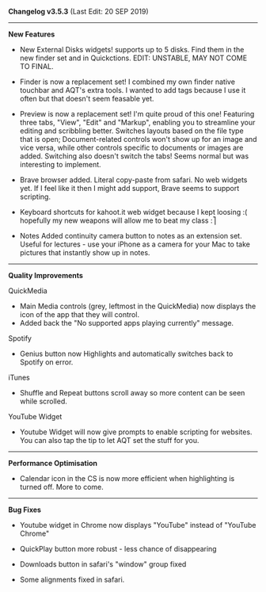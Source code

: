 **Changelog v3.5.3** (Last Edit: 20 SEP 2019)

----
**New Features**

- New External Disks widgets!
supports up to 5 disks. Find them in the new finder set and in Quickctions. EDIT: UNSTABLE, MAY NOT COME TO FINAL.

- Finder is now a replacement set!
I combined my own finder native touchbar and AQT's extra tools. I wanted to add tags because I use it often but that doesn't seem feasable yet.

- Preview is now a replacement set!
I'm quite proud of this one!
Featuring three tabs, "View", "Edit" and "Markup", enabling you to streamline your editing and scribbling better. 
Switches layouts based on the file type that is open; Document-related controls won't show up for an image and vice versa, while other controls specific to documents or images are added. Switching also doesn't switch the tabs! Seems normal but was interesting to implement.

- Brave browser added.
Literal copy-paste from safari. No web widgets yet. If I feel like it then I might add support, Brave seems to support scripting.

- Keyboard shortcuts for kahoot.it web widget because I kept loosing :( hopefully my new weapons will allow me to beat my class :⎤

- Notes
Added continuity camera button to notes as an extension set. Useful for lectures - use your iPhone as a camera for your Mac to take pictures that instantly show up in notes.

----
**Quality Improvements**

QuickMedia
- Main Media controls (grey, leftmost in the QuickMedia) now displays the icon of the app that they will control.
- Added back the "No supported apps playing currently" message.

Spotify
- Genius button now Highlights and automatically switches back to Spotify on error.

iTunes
- Shuffle and Repeat buttons scroll away so more content can be seen while scrolled.

YouTube Widget
- Youtube Widget will now give prompts to enable scripting for websites. You can also tap the tip to let AQT set the stuff for you.

----
**Performance Optimisation**
- Calendar icon in the CS is now more efficient when highlighting is turned off. More to come.

----
**Bug Fixes**
- Youtube widget in Chrome now displays "YouTube" instead of "YouTube Chrome"

- QuickPlay button more robust - less chance of disappearing

- Downloads button in safari's "window" group fixed
- Some alignments fixed in safari.
